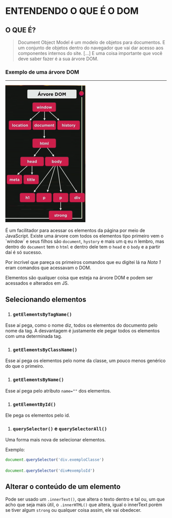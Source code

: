 # ENTENDENDO O QUE É O DOM

## O QUE É?
> Document Object Model é um modelo de objetos para documentos.
> E um conjunto de objetos dentro do navegador que vai dar acesso aos componentes internos do site. [...]
> E uma coisa importante que você deve saber fazer é a sua árvore DOM.

### Exemplo de uma árvore DOM
---
![Árvore DOM](arvoreDOm.png)

É um facilitador para acessar os elementos da página por meio de JavaScript. Existe uma árvore com todos os elementos tipo primeiro vem o ´window´ e seus filhos são `document`, `hystory` e mais um q eu n lembro, mas dentro do `document` tem o `html` e dentro dele tem o `head` e o `body` e a partir daí é só sucesso.

Por incrível que pareça os primeiros comandos que eu digitei lá na *Nota 1* eram comandos que acessavam o DOM.

Elementos são qualquer coisa que esteja na árvore DOM e podem ser acessados e alterados em JS.

## Selecionando elementos

1. ### `getElementsByTagName()`
Esse aí pega, como o nome diz, todos os elementos do documento pelo nome da tag. A desvantagem é justamente ele pegar todos os elementos com uma determinada tag.

1. ### `getElementsByClassName()`
Esse aí pega os elementos pelo nome da classe, um pouco menos genérico do que o primeiro.

1. ### `getElementsByName()`
Esse aí pega pelo atributo `name=""` dos elementos.

1. ### `getElementById()`
Ele pega os elementos pelo id.

1. ### `querySelector()` e `querySelectorAll()`
Uma forma mais nova de selecionar elementos.

Exemplo:
```Javascript
document.querySelector('div.exemploClasse')

document.querySelector('div#exemploId')
```

## Alterar o conteúdo de um elemento

Pode ser usado um `.innerText()`, que altera o texto dentro e tal ou, um que acho que seja mais útil, o `.innerHTML()` que altera, igual o innerText porém se tiver algum `strong` ou qualquer coisa assim, ele vai obedecer.